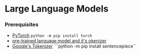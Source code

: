 # Large Language Models

### Prerequisites
- [PyTorch](https://pytorch.org/)
```python -m pip install torch```
- [pre-trained language model and it's okenizer](https://www.kaggle.com/models/google/gemma/pyTorch/1.1-2b-it)
- [Google's Tokenizer](https://github.com/google/sentencepiece)
  ```python -m pip install sentencepiece``
